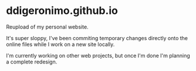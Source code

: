# ddigeronimo.github.io
Reupload of my personal website. 

It's super sloppy, I've been commiting temporary changes directly onto the online files while I work on a new site locally.

I'm currently working on other web projects, but once I'm done I'm planning a complete redesign. 
